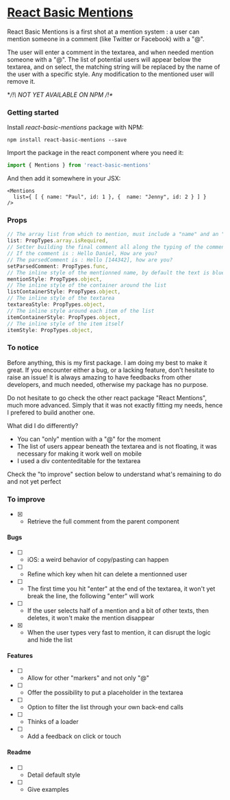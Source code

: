 # [React Basic Mentions](https://github.com/xavierlefevre/react-basic-mentions)

React Basic Mentions is a first shot at a mention system : a user can mention someone in a comment (like Twitter or Facebook) with a "@".

The user will enter a comment in the textarea, and when needed mention someone with a "@". The list of potential users will appear below the textarea, and on select, the matching string will be replaced by the name of the user with a specific style. Any modification to the mentioned user will remove it.

**/!\  NOT YET AVAILABLE ON NPM  /!\**

### Getting started

Install _react-basic-mentions_ package with NPM:

```
npm install react-basic-mentions --save
```

Import the package in the react component where you need it:

```javascript
import { Mentions } from 'react-basic-mentions'
```

And then add it somewhere in your JSX:

```
<Mentions
  list={ [ { name: "Paul", id: 1 }, {  name: "Jenny", id: 2 } ] }
/>
```

### Props

```javascript
// The array list from which to mention, must include a "name" and an "id" property, the first for display, the second as the key for your API
list: PropTypes.array.isRequired,
// Setter building the final comment all along the typing of the comment, in order to retrieve it and send it to your API
// If the comment is : Hello Daniel, How are you?
// The parsedComment is : Hello [144342], how are you?
setParsedComment: PropTypes.func,
// The inline style of the mentionned name, by default the text is blue, and the background light-blue
mentionStyle: PropTypes.object,
// The inline style of the container around the list
listContainerStyle: PropTypes.object,
// The inline style of the textarea
textareaStyle: PropTypes.object,
// The inline style around each item of the list
itemContainerStyle: PropTypes.object,
// The inline style of the item itself
itemStyle: PropTypes.object,
```

### To notice

Before anything, this is my first package. I am doing my best to make it great. If you encounter either a bug, or a lacking feature, don't hesitate to raise an issue! It is always amazing to have feedbacks from other developers, and much needed, otherwise my package has no purpose.

Do not hesitate to go check the other react package "React Mentions", much more advanced. Simply that it was not exactly fitting my needs, hence I prefered to build another one.

What did I do differently?
- You can "only" mention with a "@" for the moment
- The list of users appear beneath the textarea and is not floating, it was necessary for making it work well on mobile
- I used a div contenteditable for the textarea

Check the "to improve" section below to understand what's remaining to do and not yet perfect

### To improve

- [X] - Retrieve the full comment from the parent component

#### Bugs

- [ ] - iOS: a weird behavior of copy/pasting can happen
- [ ] - Refine which key when hit can delete a mentionned user
- [ ] - The first time you hit "enter" at the end of the textarea, it won't yet break the line, the following "enter" will work
- [ ] - If the user selects half of a mention and a bit of other texts, then deletes, it won't make the mention disappear
- [X] - When the user types very fast to mention, it can disrupt the logic and hide the list

#### Features

- [ ] - Allow for other "markers" and not only "@"
- [ ] - Offer the possibility to put a placeholder in the textarea
- [ ] - Option to filter the list through your own back-end calls
- [ ] - Thinks of a loader
- [ ] - Add a feedback on click or touch

#### Readme

- [ ] - Detail default style
- [ ] - Give examples
